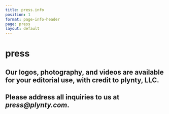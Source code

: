 ```yaml
---
title: press.info
position: 1
format: page-info-header
page: press
layout: default
---
```


# press

## Our logos, photography, and videos are available for your editorial use, with credit to plynty, LLC.

## Please address all inquiries to us at _press@plynty.com_.

